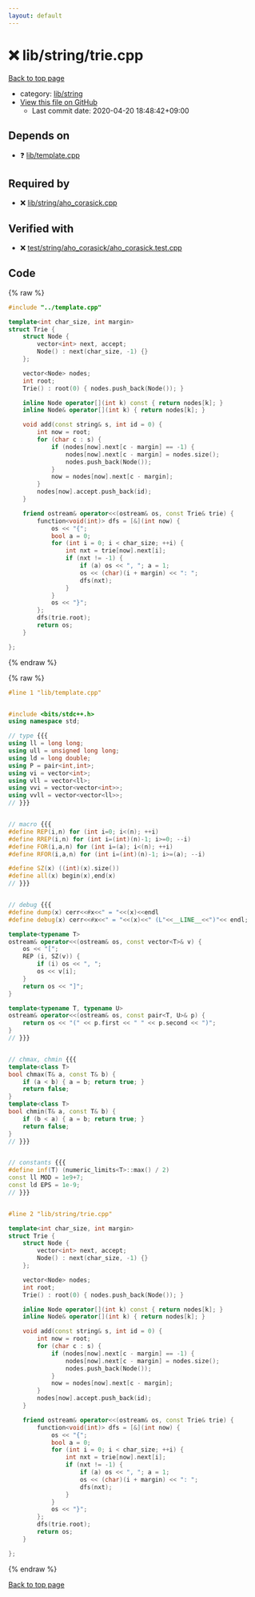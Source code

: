 ```yaml
---
layout: default
---
```


<!-- mathjax config similar to math.stackexchange -->
<script type="text/javascript" async
  src="https://cdnjs.cloudflare.com/ajax/libs/mathjax/2.7.5/MathJax.js?config=TeX-MML-AM_CHTML">
</script>
<script type="text/x-mathjax-config">
  MathJax.Hub.Config({
    TeX: { equationNumbers: { autoNumber: "AMS" }},
    tex2jax: {
      inlineMath: [ ['$','$'] ],
      processEscapes: true
    },
    "HTML-CSS": { matchFontHeight: false },
    displayAlign: "left",
    displayIndent: "2em"
  });
</script>

<script type="text/javascript" src="https://cdnjs.cloudflare.com/ajax/libs/jquery/3.4.1/jquery.min.js"></script>
<script src="https://cdn.jsdelivr.net/npm/jquery-balloon-js@1.1.2/jquery.balloon.min.js" integrity="sha256-ZEYs9VrgAeNuPvs15E39OsyOJaIkXEEt10fzxJ20+2I=" crossorigin="anonymous"></script>
<script type="text/javascript" src="../../../assets/js/copy-button.js"></script>
<link rel="stylesheet" href="../../../assets/css/copy-button.css" />


# :x: lib/string/trie.cpp

<a href="../../../index.html">Back to top page</a>

* category: <a href="../../../index.html#9a48db5fb6f746df590a3d4604f6478b">lib/string</a>
* <a href="{{ site.github.repository_url }}/blob/master/lib/string/trie.cpp">View this file on GitHub</a>
    - Last commit date: 2020-04-20 18:48:42+09:00




## Depends on

* :question: <a href="../template.cpp.html">lib/template.cpp</a>


## Required by

* :x: <a href="aho_corasick.cpp.html">lib/string/aho_corasick.cpp</a>


## Verified with

* :x: <a href="../../../verify/test/string/aho_corasick/aho_corasick.test.cpp.html">test/string/aho_corasick/aho_corasick.test.cpp</a>


## Code

<a id="unbundled"></a>
{% raw %}
```cpp
#include "../template.cpp"

template<int char_size, int margin>
struct Trie {
    struct Node {
        vector<int> next, accept;
        Node() : next(char_size, -1) {}
    };

    vector<Node> nodes;
    int root;
    Trie() : root(0) { nodes.push_back(Node()); }

    inline Node operator[](int k) const { return nodes[k]; }
    inline Node& operator[](int k) { return nodes[k]; }

    void add(const string& s, int id = 0) {
        int now = root;
        for (char c : s) {
            if (nodes[now].next[c - margin] == -1) {
                nodes[now].next[c - margin] = nodes.size();
                nodes.push_back(Node());
            }
            now = nodes[now].next[c - margin];
        }
        nodes[now].accept.push_back(id);
    }

    friend ostream& operator<<(ostream& os, const Trie& trie) {
        function<void(int)> dfs = [&](int now) {
            os << "{";
            bool a = 0;
            for (int i = 0; i < char_size; ++i) {
                int nxt = trie[now].next[i];
                if (nxt != -1) {
                    if (a) os << ", "; a = 1;
                    os << (char)(i + margin) << ": ";
                    dfs(nxt);
                }
            }
            os << "}";
        };
        dfs(trie.root);
        return os;
    }

};

```
{% endraw %}

<a id="bundled"></a>
{% raw %}
```cpp
#line 1 "lib/template.cpp"


#include <bits/stdc++.h>
using namespace std;

// type {{{
using ll = long long;
using ull = unsigned long long;
using ld = long double;
using P = pair<int,int>;
using vi = vector<int>;
using vll = vector<ll>;
using vvi = vector<vector<int>>;
using vvll = vector<vector<ll>>;
// }}}


// macro {{{
#define REP(i,n) for (int i=0; i<(n); ++i)
#define RREP(i,n) for (int i=(int)(n)-1; i>=0; --i)
#define FOR(i,a,n) for (int i=(a); i<(n); ++i)
#define RFOR(i,a,n) for (int i=(int)(n)-1; i>=(a); --i)

#define SZ(x) ((int)(x).size())
#define all(x) begin(x),end(x)
// }}}


// debug {{{
#define dump(x) cerr<<#x<<" = "<<(x)<<endl
#define debug(x) cerr<<#x<<" = "<<(x)<<" (L"<<__LINE__<<")"<< endl;

template<typename T>
ostream& operator<<(ostream& os, const vector<T>& v) {
    os << "[";
    REP (i, SZ(v)) {
        if (i) os << ", ";
        os << v[i];
    }
    return os << "]";
}

template<typename T, typename U>
ostream& operator<<(ostream& os, const pair<T, U>& p) {
    return os << "(" << p.first << " " << p.second << ")";
}
// }}}


// chmax, chmin {{{
template<class T>
bool chmax(T& a, const T& b) {
    if (a < b) { a = b; return true; }
    return false;
}
template<class T>
bool chmin(T& a, const T& b) {
    if (b < a) { a = b; return true; }
    return false;
}
// }}}


// constants {{{
#define inf(T) (numeric_limits<T>::max() / 2)
const ll MOD = 1e9+7;
const ld EPS = 1e-9;
// }}}


#line 2 "lib/string/trie.cpp"

template<int char_size, int margin>
struct Trie {
    struct Node {
        vector<int> next, accept;
        Node() : next(char_size, -1) {}
    };

    vector<Node> nodes;
    int root;
    Trie() : root(0) { nodes.push_back(Node()); }

    inline Node operator[](int k) const { return nodes[k]; }
    inline Node& operator[](int k) { return nodes[k]; }

    void add(const string& s, int id = 0) {
        int now = root;
        for (char c : s) {
            if (nodes[now].next[c - margin] == -1) {
                nodes[now].next[c - margin] = nodes.size();
                nodes.push_back(Node());
            }
            now = nodes[now].next[c - margin];
        }
        nodes[now].accept.push_back(id);
    }

    friend ostream& operator<<(ostream& os, const Trie& trie) {
        function<void(int)> dfs = [&](int now) {
            os << "{";
            bool a = 0;
            for (int i = 0; i < char_size; ++i) {
                int nxt = trie[now].next[i];
                if (nxt != -1) {
                    if (a) os << ", "; a = 1;
                    os << (char)(i + margin) << ": ";
                    dfs(nxt);
                }
            }
            os << "}";
        };
        dfs(trie.root);
        return os;
    }

};

```
{% endraw %}

<a href="../../../index.html">Back to top page</a>

